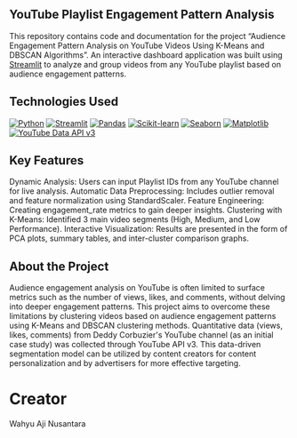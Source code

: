 ## YouTube Playlist Engagement Pattern Analysis
This repository contains code and documentation for the project “Audience Engagement Pattern Analysis on YouTube Videos Using K-Means and DBSCAN Algorithms”. An interactive dashboard application was built using [Streamlit](https://streamlit.io/) to analyze and group videos from any YouTube playlist based on audience engagement patterns.

## Technologies Used
[![Python](https://img.shields.io/badge/Python-3776AB?style=for-the-badge&logo=python&logoColor=white)](https://www.python.org/)
[![Streamlit](https://img.shields.io/badge/Streamlit-FF4B4B?style=for-the-badge&logo=streamlit&logoColor=white)](https://streamlit.io/)
[![Pandas](https://img.shields.io/badge/Pandas-150458?style=for-the-badge&logo=pandas&logoColor=white)](https://pandas.pydata.org/)
[![Scikit-learn](https://img.shields.io/badge/Scikit--learn-F7931E?style=for-the-badge&logo=scikit-learn&logoColor=white)](https://scikit-learn.org/)
[![Seaborn](https://img.shields.io/badge/Seaborn-3776AB?style=for-the-badge&logo=seaborn&logoColor=white)](https://seaborn.pydata.org/)
[![Matplotlib](https://img.shields.io/badge/Matplotlib-11557C?style=for-the-badge&logo=matplotlib&logoColor=white)](https://matplotlib.org/)
[![YouTube Data API v3](https://img.shields.io/badge/YouTube%20Data%20API%20v3-FF0000?style=for-the-badge&logo=youtube&logoColor=white)](https://developers.google.com/youtube/v3)

## Key Features
Dynamic Analysis: Users can input Playlist IDs from any YouTube channel for live analysis.
Automatic Data Preprocessing: Includes outlier removal and feature normalization using StandardScaler.
Feature Engineering: Creating engagement_rate metrics to gain deeper insights.
Clustering with K-Means: Identified 3 main video segments (High, Medium, and Low Performance).
Interactive Visualization: Results are presented in the form of PCA plots, summary tables, and inter-cluster comparison graphs.

## About the Project
Audience engagement analysis on YouTube is often limited to surface metrics such as the number of views, likes, and comments, without delving into deeper engagement patterns. This project aims to overcome these limitations by clustering videos based on audience engagement patterns using K-Means and DBSCAN clustering methods.
Quantitative data (views, likes, comments) from Deddy Corbuzier's YouTube channel (as an initial case study) was collected through YouTube API v3. This data-driven segmentation model can be utilized by content creators for content personalization and by advertisers for more effective targeting.

# Creator
Wahyu Aji Nusantara